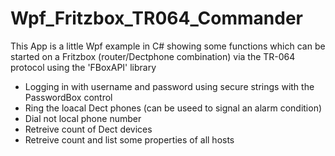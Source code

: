# Wpf_Fritzbox_TR064_Commander

This App is a little Wpf example in C# showing some functions which can be started on a Fritzbox (router/Dectphone combination)
via the TR-064 protocol using the 'FBoxAPI' library

 - Logging in with username and password using secure strings with the PasswordBox control
 - Ring the loacal Dect phones (can be useed to signal an alarm condition)
 - Dial not local phone number
 - Retreive count of Dect devices
 - Retreive count and list some properties of all hosts
